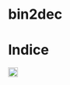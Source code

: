 # bin2dec

# Indice 

<code><img height="20" src="https://github.githubassets.com/images/icons/emoji/unicode/1f680.png"></code>
